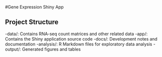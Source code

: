 #Gene Expression Shiny App 
## Project Structure 
-data/: Contains RNA-seq count matrices and other related data 
-app/: Contains the Shiny application source code 
-docs/: Development notes and documentation 
-analysis/: R Markdown files for exploratory data analysis
-output/: Generated figures and tables
